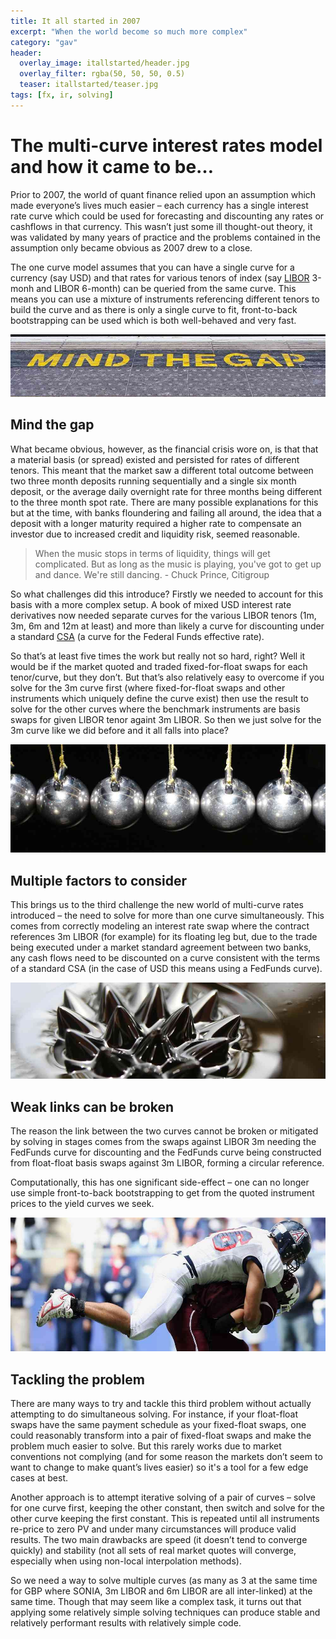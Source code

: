 ```yaml
---
title: It all started in 2007
excerpt: "When the world become so much more complex"
category: "gav"
header:
  overlay_image: itallstarted/header.jpg
  overlay_filter: rgba(50, 50, 50, 0.5)
  teaser: itallstarted/teaser.jpg
tags: [fx, ir, solving]
---
```


# The multi-curve interest rates model and how it came to be…

Prior to 2007, the world of quant finance relied upon an assumption which made everyone’s lives much easier – each currency has a single interest rate curve 
which could be used for forecasting and discounting any rates or cashflows in that currency. 
This wasn’t just some ill thought-out theory, it was validated by many years of practice and the problems contained in the
assumption only became obvious as 2007 drew to a close.

The one curve model assumes that you can have a single curve for a currency (say USD) and that rates for various tenors of index (say [LIBOR](https://en.wikipedia.org/wiki/Libor) 3-monh and LIBOR 6-month) 
can be queried from the same curve.  This means you can use a mixture of instruments referencing different tenors to build the curve and as there is only a single curve to fit, 
front-to-back bootstrapping can be used which is both well-behaved and very fast.

![Mind the gap](/images/itallstarted/gap.jpg)

## Mind the gap

What became obvious, however, as the financial crisis wore on, is that that a material basis (or spread) existed and persisted for rates of different tenors.  This meant that the market saw 
a different total outcome between two three month deposits running sequentially and a single six month deposit, or the average daily overnight rate for three months being different to the three month spot rate.
There are many possible explanations for this but at the time, with banks floundering and failing all around, the idea that a deposit with a 
longer maturity required a higher rate to compensate an investor due to increased credit and liquidity risk, seemed reasonable.

>When the music stops in terms of liquidity, things will get complicated. But as long as the music is playing, you've got to get up and dance. We're still dancing. - Chuck Prince, Citigroup

So what challenges did this introduce?  Firstly we needed to account for this basis with a more complex setup. 
A book of mixed USD interest rate derivatives now needed separate curves for the various LIBOR tenors (1m, 3m, 6m and 12m at least) and more than 
likely a curve for discounting under a standard [CSA](https://en.wikipedia.org/wiki/Credit_Support_Annex) (a curve for the Federal Funds effective rate). 

So that’s at least five times the work but really not so hard, right?
Well it would be if the market quoted and traded fixed-for-float swaps for each tenor/curve, but they don’t.
But that’s also relatively easy to overcome if you solve for the 3m curve first (where fixed-for-float swaps and other instruments which uniquely 
define the curve exist) then use the result to solve for the other curves where the benchmark instruments are basis swaps for given LIBOR tenor againt 3m LIBOR. 
So then we just solve for the 3m curve like we did before and it all falls into place?

![Cause and Effect](/images/itallstarted/balls.jpg)

## Multiple factors to consider

This brings us to the third challenge the new world of multi-curve rates introduced – the need to solve for more than one curve simultaneously.
This comes from correctly modeling an interest rate swap where the contract references 3m LIBOR (for example) for its floating leg but, due to
the trade being executed under a market standard agreement between two banks, any cash flows need to be discounted on a curve consistent with
the terms of a standard CSA (in the case of USD this means using a FedFunds curve).  

![Magnetic](/images/itallstarted/magnet.jpg)

## Weak links can be broken

The reason the link between the two curves cannot be broken or mitigated by solving in stages comes from the swaps against LIBOR 
3m needing the FedFunds curve for discounting and the FedFunds curve being constructed from float-float basis swaps against 
3m LIBOR, forming a circular reference.

Computationally, this has one significant side-effect – one can no longer use simple front-to-back bootstrapping to get from the 
quoted instrument prices to the yield curves we seek.

![Lines](/images/itallstarted/tackle.jpg)

## Tackling the problem

There are many ways to try and tackle this third problem without actually attempting to do simultaneous solving.
For instance, if your float-float 
swaps have the same payment schedule as your fixed-float swaps, one could reasonably transform into a pair of fixed-float swaps and make the problem much easier to solve. 
But this rarely works due to market conventions not complying (and for some reason the markets don’t seem to want to change to make quant’s lives easier) so it's a tool for a 
few edge cases at best.  

Another approach is to attempt iterative solving of a pair of curves – solve for one curve first, keeping the other constant, then switch and 
solve for the other curve keeping the first constant.  This is repeated until all instruments re-price to zero PV and under many circumstances will produce valid results. 
The two main drawbacks are speed (it doesn’t tend to converge quickly) and stability (not all sets of real market quotes will converge, especially when using non-local 
interpolation methods).

So we need a way to solve multiple curves (as many as 3 at the same time for GBP where SONIA, 3m LIBOR and 6m LIBOR are all inter-linked) at the same time. Though that 
may seem like a complex task, it turns out that applying some relatively simple solving techniques can produce stable and relatively performant results with relatively 
simple code.    
